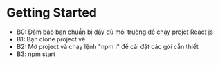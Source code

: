 # Getting Started
  - B0: Đảm bảo bạn chuẩn bị đầy đủ môi truòng để chạy projct React js
  - B1: Bạn clone project về
  - B2: Mở project và chạy lệnh "npm i" để cài đặt các gói cần thiết
  - B3: npm start


